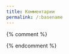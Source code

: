 ```yaml
---
title: Комментарии
permalink: /:basename
---
```


<div id="cmnt" markdown="0">
<script>
var comments_channel = "profi_soft";
var post_id = "111";
post_id_new = window.location.search.substring(1);
if (post_id_new.length >= 1) { post_id = post_id_new; }
document.write('<script async src="https://telegram.org/js/telegram-widget.js?22" data-telegram-post="' + comments_channel + '/' + post_id + '" data-width="100%" data-userpic="false" data-color="29B127" data-dark="1" data-dark-color="72E350">\<\/script><script async src="https://telegram.org/js/telegram-widget.js?14" data-telegram-discussion="' + comments_channel + '/' + post_id + '" data-comments-limit="10">\<\/script>');
</script>
</div>

{% comment %}
<!--
Взять данные из ссылки, 
подставить в текст шаблона 
и вывести чере document.write
TODO. Добавить обратную ссылку на статью
-->
{% endcomment %}




